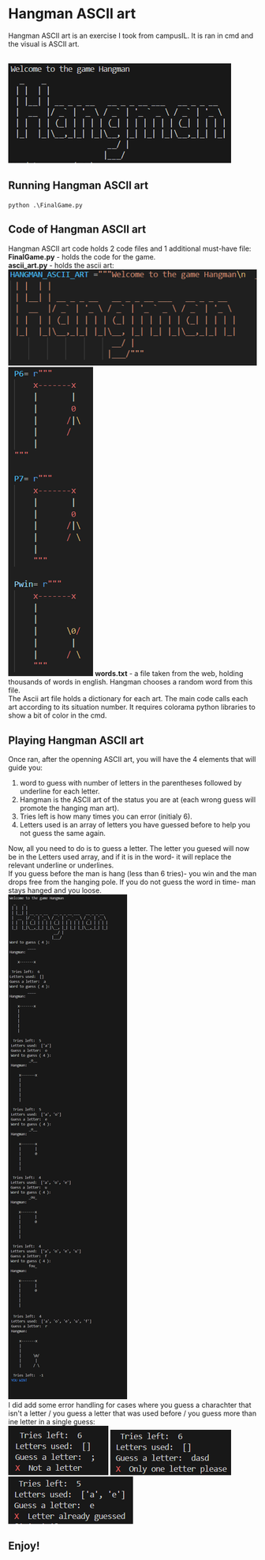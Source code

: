 # Hangman ASCII art

Hangman ASCII art is an exercise I took from campusIL. It is ran in cmd and the visual is ASCII art. <br>
<br>

![Project Screenshot](./imgs/openning.png)

## Running Hangman ASCII art

` python .\FinalGame.py ` <br>

## Code of Hangman ASCII art

Hangman ASCII art code holds 2 code files and 1 additional must-have file: <br>
**FinalGame.py** - holds the code for the game. <br>
**ascii_art.py** - holds the ascii art:<br>
![art1](./imgs/art1.png)
![art2](./imgs/art2.png)
**words.txt** - a file taken from the web, holding thousands of words in english. Hangman chooses a random word from this file.<br>
The Ascii art file holds a dictionary for each art. The main code calls each art according to its situation number. It requires colorama python libraries to show a bit of color in the cmd.<br>

## Playing Hangman ASCII art

Once ran, after the openning ASCII art, you will have the 4 elements that will guide you: <br>
1. word to guess with number of letters in the parentheses followed by underline for each letter.<br>
2. Hangman is the ASCII art of the status you are at (each wrong guess will promote the hanging man art). <br>
3. Tries left is how many times you can error (initialy 6). <br>
4. Letters used is an array of letters you have guessed before to help you not guess the same again.<br>

Now, all you need to do is to guess a letter. The letter you guesed will now be in the Letters used array, and if it is in the word- it will replace the relevant underline or underlines.<br>
If you guess before the man is hang (less than 6 tries)- you win and the man drops free from the hanging pole. If you do not guess the word in time- man stays hanged and you loose.
<br>
![End1 Screenshot](./imgs/scrn1.png)
<br>
I did add some error handling for cases where you guess a charachter that isn't a letter / you guess a letter that was used before / you guess more than ine letter in a single guess: 
<br>
![err1](./imgs/error.png)
![err2](./imgs/error2.png)
![err3](./imgs/error3.png)
<br>

## Enjoy!